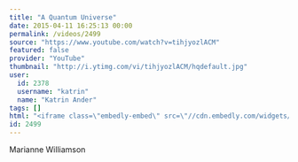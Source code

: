 ```yaml
---
title: "A Quantum Universe"
date: 2015-04-11 16:25:13 00:00
permalink: /videos/2499
source: "https://www.youtube.com/watch?v=tihjyozlACM"
featured: false
provider: "YouTube"
thumbnail: "http://i.ytimg.com/vi/tihjyozlACM/hqdefault.jpg"
user:
  id: 2378
  username: "katrin"
  name: "Katrin Ander"
tags: []
html: "<iframe class=\"embedly-embed\" src=\"//cdn.embedly.com/widgets/media.html?src=http%3A%2F%2Fwww.youtube.com%2Fembed%2FtihjyozlACM%3Fwmode%3Dtransparent%26feature%3Doembed&wmode=transparent&url=https%3A%2F%2Fwww.youtube.com%2Fwatch%3Fv%3DtihjyozlACM&image=http%3A%2F%2Fi.ytimg.com%2Fvi%2FtihjyozlACM%2Fhqdefault.jpg&key=daaebf4d9cdd46779200162d0ca86e20&type=text%2Fhtml&schema=youtube\" width=\"854\" height=\"480\" scrolling=\"no\" frameborder=\"0\" allowfullscreen></iframe>"
id: 2499
---
```


Marianne Williamson